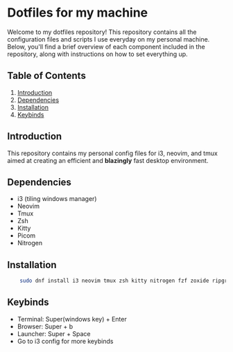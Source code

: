 # Dotfiles for my machine

Welcome to my dotfiles repository! This repository contains all the configuration files and scripts I use everyday on my personal machine. Below, you'll find a brief overview of each component included in the repository, along with instructions on how to set everything up.

## Table of Contents
1. [Introduction](#introduction)
2. [Dependencies](#Dependencies)
3. [Installation](#installation)
4. [Keybinds](#keybinds)

## Introduction

This repository contains my personal config files for i3, neovim, and tmux aimed at creating an efficient and **blazingly** fast desktop environment.

## Dependencies

- i3 (tiling windows manager)
- Neovim
- Tmux
- Zsh
- Kitty
- Picom
- Nitrogen

## Installation

```sh
    sudo dnf install i3 neovim tmux zsh kitty nitrogen fzf zoxide ripgrep fd-find picom xset
```

## Keybinds

- Terminal: Super(windows key) + Enter
- Browser: Super + b
- Launcher: Super + Space
- Go to i3 config for more keybinds
